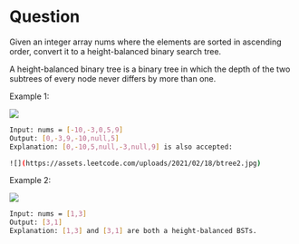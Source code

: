 # Question
Given an integer array nums where the elements are sorted in ascending order, convert it to a height-balanced binary search tree.

A height-balanced binary tree is a binary tree in which the depth of the two subtrees of every node never differs by more than one.

Example 1:

![](https://assets.leetcode.com/uploads/2021/02/18/btree1.jpg)
```bash
Input: nums = [-10,-3,0,5,9]
Output: [0,-3,9,-10,null,5]
Explanation: [0,-10,5,null,-3,null,9] is also accepted:

![](https://assets.leetcode.com/uploads/2021/02/18/btree2.jpg)
```
Example 2:

![](https://assets.leetcode.com/uploads/2021/02/18/btree.jpg)
```bash
Input: nums = [1,3]
Output: [3,1]
Explanation: [1,3] and [3,1] are both a height-balanced BSTs.
```
